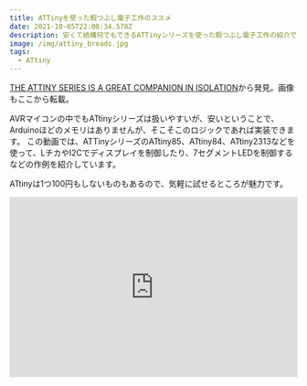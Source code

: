 ```yaml
---
title: ATTinyを使った暇つぶし電子工作のススメ
date: 2021-10-05T22:00:34.578Z
description: 安くて結構何でもできるATTinyシリーズを使った暇つぶし電子工作の紹介です。
image: /img/attiny_breads.jpg
tags:
  - ATtiny
---
```

[THE ATTINY SERIES IS A GREAT COMPANION IN ISOLATION](https://hackaday.com/2020/04/02/the-attiny-series-is-a-great-companion-in-isolation/)から発見。画像もここから転載。

AVRマイコンの中でもATtinyシリーズは扱いやすいが、安いということで、Arduinoほどのメモリはありませんが、そこそこのロジックであれば実装できます。
この動画では、ATTinyシリーズのATtiny85、ATtiny84、ATtiny2313などを使って、LチカやI2Cでディスプレイを制御したり、7セグメントLEDを制御するなどの作例を紹介しています。

ATtinyは1つ100円もしないものもあるので、気軽に試せるところが魅力です。

<iframe width="100%" height="315" src="https://www.youtube.com/embed/PSSy3VLXqS8" title="YouTube video player" frameborder="0" allow="accelerometer; autoplay; clipboard-write; encrypted-media; gyroscope; picture-in-picture" allowfullscreen></iframe>
